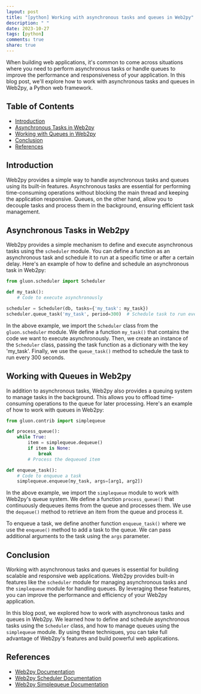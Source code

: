 ```yaml
---
layout: post
title: "[python] Working with asynchronous tasks and queues in Web2py"
description: " "
date: 2023-10-27
tags: [python]
comments: true
share: true
---
```


When building web applications, it's common to come across situations where you need to perform asynchronous tasks or handle queues to improve the performance and responsiveness of your application. In this blog post, we'll explore how to work with asynchronous tasks and queues in Web2py, a Python web framework.

## Table of Contents

- [Introduction](#introduction)
- [Asynchronous Tasks in Web2py](#asynchronous-tasks-in-web2py)
- [Working with Queues in Web2py](#working-with-queues-in-web2py)
- [Conclusion](#conclusion)
- [References](#references)

## Introduction

Web2py provides a simple way to handle asynchronous tasks and queues using its built-in features. Asynchronous tasks are essential for performing time-consuming operations without blocking the main thread and keeping the application responsive. Queues, on the other hand, allow you to decouple tasks and process them in the background, ensuring efficient task management.

## Asynchronous Tasks in Web2py

Web2py provides a simple mechanism to define and execute asynchronous tasks using the `scheduler` module. You can define a function as an asynchronous task and schedule it to run at a specific time or after a certain delay. Here's an example of how to define and schedule an asynchronous task in Web2py:

```python
from gluon.scheduler import Scheduler

def my_task():
    # Code to execute asynchronously

scheduler = Scheduler(db, tasks={'my_task': my_task})
scheduler.queue_task('my_task', period=300)  # Schedule task to run every 300 seconds
```

In the above example, we import the `Scheduler` class from the `gluon.scheduler` module. We define a function `my_task()` that contains the code we want to execute asynchronously. Then, we create an instance of the `Scheduler` class, passing the task function as a dictionary with the key 'my_task'. Finally, we use the `queue_task()` method to schedule the task to run every 300 seconds.

## Working with Queues in Web2py

In addition to asynchronous tasks, Web2py also provides a queuing system to manage tasks in the background. This allows you to offload time-consuming operations to the queue for later processing. Here's an example of how to work with queues in Web2py:

```python
from gluon.contrib import simplequeue

def process_queue():
    while True:
        item = simplequeue.dequeue()
        if item is None:
            break
        # Process the dequeued item

def enqueue_task():
    # Code to enqueue a task
    simplequeue.enqueue(my_task, args=[arg1, arg2])

```

In the above example, we import the `simplequeue` module to work with Web2py's queue system. We define a function `process_queue()` that continuously dequeues items from the queue and processes them. We use the `dequeue()` method to retrieve an item from the queue and process it.

To enqueue a task, we define another function `enqueue_task()` where we use the `enqueue()` method to add a task to the queue. We can pass additional arguments to the task using the `args` parameter.

## Conclusion

Working with asynchronous tasks and queues is essential for building scalable and responsive web applications. Web2py provides built-in features like the `scheduler` module for managing asynchronous tasks and the `simplequeue` module for handling queues. By leveraging these features, you can improve the performance and efficiency of your Web2py application.

In this blog post, we explored how to work with asynchronous tasks and queues in Web2py. We learned how to define and schedule asynchronous tasks using the `Scheduler` class, and how to manage queues using the `simplequeue` module. By using these techniques, you can take full advantage of Web2py's features and build powerful web applications.

## References

- [Web2py Documentation](https://www.web2py.com/)
- [Web2py Scheduler Documentation](https://www.web2py.com/books/default/chapter/29/11/scheduler)
- [Web2py Simplequeue Documentation](https://www.web2py.com/books/default/chapter/29/12/queues)